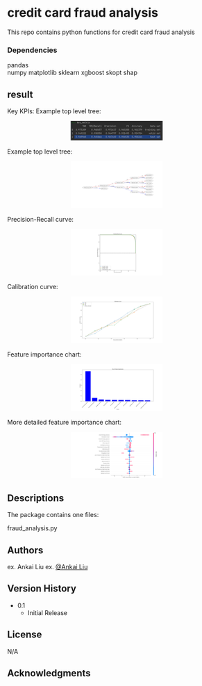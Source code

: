 
# credit card fraud analysis

This repo contains python functions for credit card fraud analysis

### Dependencies

pandas   
numpy
matplotlib
sklearn
xgboost
skopt
shap

## result
Key KPIs:
Example top level tree:
<figure align="center">
  <picture>
    <img alt="Impressive Profile READMEs Screenshot" src="https://github.com/lakingz/fraud_analysis/blob/master/key_metric.jpg" style="width: 50%">
  </picture>
</figure>

Example top level tree:
<figure align="center">
  <picture>
    <img alt="Impressive Profile READMEs Screenshot" src="https://github.com/lakingz/fraud_analysis/blob/master/tree1.png" style="width: 50%">
  </picture>
</figure>

Precision-Recall curve:
<figure align="center">
  <picture>
    <img alt="Impressive Profile READMEs Screenshot" src="https://github.com/lakingz/fraud_analysis/blob/master/Precision-Recall%20curve.png" style="width: 50%">
  </picture>
</figure>


Calibration curve:
<figure align="center">
  <picture>
    <img alt="Impressive Profile READMEs Screenshot" src="https://github.com/lakingz/fraud_analysis/blob/master/Calibration%20Curve.png" style="width: 50%">
  </picture>
</figure>

Feature importance chart:
<figure align="center">
  <picture>
    <img alt="Impressive Profile READMEs Screenshot" src="https://github.com/lakingz/fraud_analysis/blob/master/Top%2010%20Feature%20Importances.png" style="width: 50%">
  </picture>
</figure>

More detailed feature importance chart:
<figure align="center">
  <picture>
    <img alt="Impressive Profile READMEs Screenshot" src="https://github.com/lakingz/fraud_analysis/blob/master/Feature%20Importances%20from%20shap.png" style="width: 50%">
  </picture>
</figure>

## Descriptions

The package contains one files:

fraud_analysis.py

## Authors

ex. Ankai Liu 
ex. [@Ankai Liu](https://github.com/lakingz/fraud_analysis/tree/master)

## Version History

* 0.1
    * Initial Release

## License

N/A
## Acknowledgments

